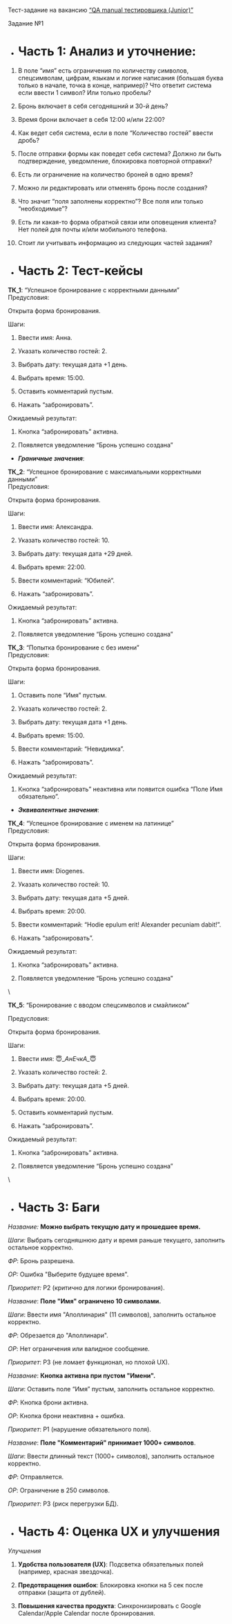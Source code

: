 Тест-задание на вакансию [“QA manual тестировщика (Junior)”](https://docs.google.com/document/u/0/d/1Nd_njS7kT9OQEQe2EFTTHL6sCdNDui2ImuoMa3vE-X0/mobilebasic)

Задание №1

- # **Часть 1:** Анализ и уточнение:

1. В поле “имя” есть ограничения по количеству символов, спецсимволам, цифрам, языкам и логике написания (большая буква только в начале, точка в конце, например)? Что ответит система если ввести 1 символ? Или только пробелы? 

2. Бронь включает в себя сегодняшний и 30-й день? 

3. Время брони включает в себя 12:00 и/или 22:00?

4. Как ведет себя система, если в поле “Количество гостей” ввести дробь?

5. После отправки формы как поведет себя система? Должно ли быть подтверждение, уведомление, блокировка повторной отправки?

6. Есть ли ограничение на количество броней в одно время?

7. Можно ли редактировать или отменять бронь после создания?

8. Что значит “поля заполнены корректно”? Все поля или только “необходимые”?

9. Есть ли какая-то форма обратной связи или оповещения клиента? Нет полей для почты и/или мобильного телефона.

10. Стоит ли учитывать информацию из следующих частей задания?

- # **Часть 2:** Тест-кейсы

**ТК\_1**: “Успешное бронирование с корректными данными”\
Предусловия: 

Открыта форма бронирования.

Шаги: 

1. Ввести имя: Анна.

2. Указать количество гостей: 2.

3. Выбрать дату: текущая дата +1 день.

4. Выбрать время: 15:00.

5. Оставить комментарий пустым.

6. Нажать “забронировать”.

Ожидаемый результат:

1. Кнопка “забронировать” активна.

2. Появляется уведомление “Бронь успешно создана”

- **_Граничные значения_**:

**ТК\_2**: “Успешное бронирование с максимальными корректными данными”\
Предусловия: 

Открыта форма бронирования.

Шаги: 

1. Ввести имя: Александра.

2. Указать количество гостей: 10.

3. Выбрать дату: текущая дата +29 дней.

4. Выбрать время: 22:00.

5. Ввести комментарий: “Юбилей”.

6. Нажать “забронировать”.

Ожидаемый результат:

1. Кнопка “забронировать” активна.

2. Появляется уведомление “Бронь успешно создана”

**ТК\_3**: “Попытка бронирование с без имени”\
Предусловия: 

Открыта форма бронирования.

Шаги: 

1. Оставить поле “Имя” пустым.

2. Указать количество гостей: 2.

3. Выбрать дату: текущая дата +1 день.

4. Выбрать время: 15:00.

5. Ввести комментарий: “Невидимка”.

6. Нажать “забронировать”.

Ожидаемый результат:

1. Кнопка “забронировать” неактивна или появится ошибка “Поле Имя обязательно”.

- **_Эквивалентные значения_**:

**ТК\_4**: “Успешное бронирование с именем на латинице”\
Предусловия: 

Открыта форма бронирования.

Шаги: 

1. Ввести имя: Diogenes.

2. Указать количество гостей: 10.

3. Выбрать дату: текущая дата +5 дней.

4. Выбрать время: 20:00.

5. Ввести комментарий: “Hodie epulum erit! Alexander pecuniam dabit!”.

6. Нажать “забронировать”.

Ожидаемый результат:

1. Кнопка “забронировать” активна.

2. Появляется уведомление “Бронь успешно создана”

\


**ТК\_5**: “Бронирование с вводом спецсимволов и смайликом”

Предусловия: 

Открыта форма бронирования.

Шаги: 

1. Ввести имя: 😇\__АнЕчкА\__😇

2. Указать количество гостей: 2.

3. Выбрать дату: текущая дата +5 дней.

4. Выбрать время: 20:00.

5. Оставить комментарий пустым.

6. Нажать “забронировать”.

Ожидаемый результат:

1. Кнопка “забронировать” активна.

2. Появляется уведомление “Бронь успешно создана”

\


- # **Часть 3:** Баги

_Название:_ **Можно выбрать текущую дату и прошедшее время.**

_Шаги:_ Выбрать сегодняшнюю дату и время раньше текущего, заполнить остальное корректно.

_ФР_: Бронь разрешена.

_ОР:_ Ошибка "Выберите будущее время".

_Приоритет:_ P2 (критично для логики бронирования).

_Название_: **Поле "Имя" ограничено 10 символами.**

_Шаги_: Ввести имя "Аполлинария" (11 символов), заполнить остальное корректно.

_ФР_: Обрезается до "Аполлинари".

_ОР_: Нет ограничения или валидное сообщение.

_Приоритет_: P3 (не ломает функционал, но плохой UX).

_Название_: **Кнопка активна при пустом "Имени".**

_Шаги_: Оставить поле “Имя” пустым, заполнить остальное корректно.

_ФР_: Кнопка брони активна.

_ОР_: Кнопка брони неактивна + ошибка.

_Приоритет_: P1 (нарушение обязательного поля).

_Название_: **Поле "Комментарий" принимает 1000+ символов**.

_Шаги_: Ввести длинный текст (1000+ символов), заполнить остальное корректно.

_ФР_: Отправляется.

_ОР_: Ограничение в 250 символов.

_Приоритет_: P3 (риск перегрузки БД).

- # **Часть 4:** Оценка UX и улучшения

_Улучшения_

1. **Удобства пользователя (UX)**: Подсветка обязательных полей (например, красная звездочка).

2. **Предотвращения ошибок**: Блокировка кнопки на 5 сек после отправки (защита от дублей).

3. **Повышения качества продукта**: Синхронизировать с Google Calendar/Apple Calendar после бронирования.
